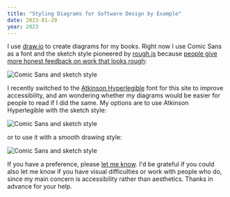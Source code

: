 ```yaml
---
title: "Styling Diagrams for Software Design by Example"
date: 2023-01-29
year: 2023
---
```


I use [draw.io][draw_io] to create diagrams for my books.
Right now I use Comic Sans as a font
and the sketch style pioneered by [rough.js][rough_js]
because [people give more honest feedback on work that looks rough][t3_rough]:

<div class="center">
  <img src="{{'/files/2023/rough_comic.svg' | relative_url}}" alt="Comic Sans and sketch style">
</div>

I recently switched to the [Atkinson Hyperlegible][atkinson_font] font for this site
to improve accessibility,
and am wondering whether my diagrams would be easier for people to read
if I did the same.
My options are to use Atkinson Hyperlegible with the sketch style:

<div class="center">
  <img src="{{'/files/2023/rough_atkinson_export.svg' | relative_url}}" alt="Comic Sans and sketch style">
</div>

or to use it with a smooth drawing style:

<div class="center">
  <img src="{{'/files/2023/smooth_atkinson_export.svg' | relative_url}}" alt="Comic Sans and sketch style">
</div>

If you have a preference, please [let me know](mailto:{{site.author.email}}).
I'd be grateful if you could also let me know if you have visual difficulties or work with people who do,
since my main concern is accessibility rather than aesthetics.
Thanks in advance for your help.

[atkinson_font]: https://brailleinstitute.org/freefont
[draw_io]: https://app.diagrams.net/
[rough_js]: https://roughjs.com/
[t3_rough]: https://teachtogether.tech/en/#rough-work-and-honesty
